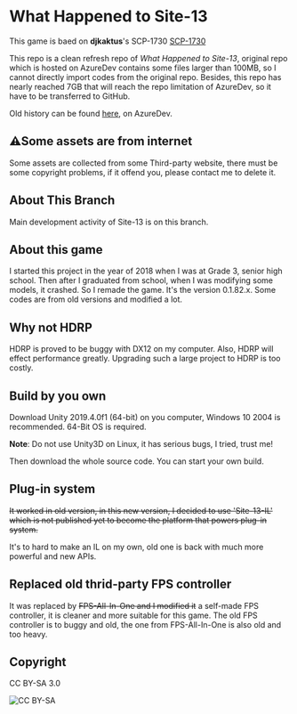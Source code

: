 # What Happened to Site-13

This game is baed on **djkaktus**'s SCP-1730 [SCP-1730](http://www.scp-wiki.net/scp-1730)

This repo is a clean refresh repo of *What Happened to Site-13*, original repo which is hosted on AzureDev contains some files larger than 100MB, so I cannot directly import codes from the original repo. Besides, this repo has nearly reached 7GB that will reach the repo limitation of AzureDev, so it have to be transferred to GitHub.

Old history can be found [here](https://dev.azure.com/extGOC/_git/What%20Happened%20to%20Site-13), on AzureDev.

## ⚠Some assets are from internet

Some assets are collected from some Third-party website, there must be some copyright problems, if it offend you, please contact me to delete it.

## About This Branch

Main development activity of Site-13 is on this branch.

## About this game

I started this project in the year of 2018 when I was at Grade 3, senior high school. Then after I graduated from school, when I was modifying some models, it crashed. So I remade the game. It's the version 0.1.82.x. Some codes are from old versions and modified a lot.

## Why not HDRP

HDRP is proved to be buggy with DX12 on my computer. Also, HDRP will effect performance greatly. Upgrading such a large project to HDRP is too costly.

## Build by you own

Download Unity 2019.4.0f1 (64-bit) on you computer, Windows 10 2004 is recommended. 64-Bit OS is required.

**Note**: Do not use Unity3D on Linux, it has serious bugs, I tried, trust me!

Then download the whole source code. You can start your own build.

## Plug-in system

~~It worked in old version, in this new version, I decided to use 'Site-13-IL' which is not published yet to become the platform that powers plug-in system.~~

It's to hard to make an IL on my own, old one is back with much more powerful and new APIs.

## Replaced old thrid-party FPS controller

It was replaced by ~~FPS-All-In-One and I modified it~~ a self-made FPS controller, it is cleaner and more suitable for this game. The old FPS controller is to buggy and old, the one from FPS-All-In-One is also old and too heavy.

## Copyright

CC BY-SA 3.0

![CC BY-SA](https://mirrors.creativecommons.org/presskit/buttons/88x31/svg/by-sa.svg)
